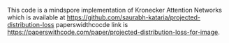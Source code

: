 This code is a mindspore implementation of Kronecker Attention Networks which is available at https://github.com/saurabh-kataria/projected-distribution-loss
paperswidthcocde link is https://paperswithcode.com/paper/projected-distribution-loss-for-image.
